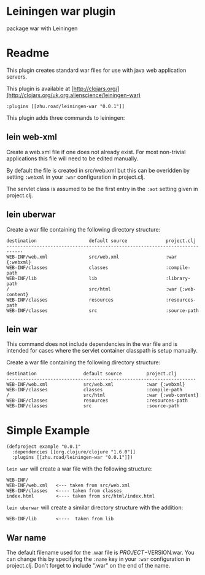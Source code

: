 Leiningen war plugin
====================

package war with Leiningen 
 

Readme
==========

This plugin creates standard war files for use with java web application servers.

This plugin is available at [http://clojars.org/](http://clojars.org/uk.org.alienscience/leiningen-war)

    :plugins [[zhu.road/leiningen-war "0.0.1"]]

This plugin adds three commands to leiningen:

lein web-xml
------------

Create a web.xml file if one does not already exist. For most non-trivial
applications this file will need to be edited manually.

By default the file is created in src/web.xml but this can be overidden
by setting `:webxml` in your `:war` configuration in project.clj.

The servlet class is assumed to be the first entry in the
`:aot` setting given in project.clj.

lein uberwar
------------

Create a war file containing the following directory structure:

    destination                   default source              project.clj 
    ----------------------------------------------------------------------------        
    WEB-INF/web.xml               src/web.xml                 :war {:webxml}
    WEB-INF/classes               classes                     :compile-path 
    WEB-INF/lib                   lib                         :library-path
    /                             src/html                    :war {:web-content}
    WEB-INF/classes               resources                   :resources-path
    WEB-INF/classes               src                         :source-path

lein war
--------

This command does not include dependencies in the war file and is intended for cases
where the servlet container classpath is setup manually.

Create a war file containing the following directory structure:

    destination                 default source         project.clj 
    ---------------------------------------------------------------------        
    WEB-INF/web.xml             src/web.xml            :war {:webxml}
    WEB-INF/classes             classes                :compile-path 
    /                           src/html               :war {:web-content}
    WEB-INF/classes             resources              :resources-path
    WEB-INF/classes             src                    :source-path

Simple Example
==============

    (defproject example "0.0.1"
      :dependencies [[org.clojure/clojure "1.6.0"]]
      :plugins [[zhu.road/leiningen-war "0.0.1"]])

`lein war` will create a war file with the following structure:

    WEB-INF/
    WEB-INF/web.xml   <--- taken from src/web.xml
    WEB-INF/classes   <---- taken from classes
    index.html        <---- taken from src/html/index.html

`lein uberwar` will create a similar directory structure with the addition:

    WEB-INF/lib       <----  taken from lib

War name
--------

The default filename used for the .war file is $PROJECT-$VERSION.war.  You can change this
by specifying the `:name` key in your `:war` configuration in project.clj.  Don't forget to
include ".war" on the end of the name.
